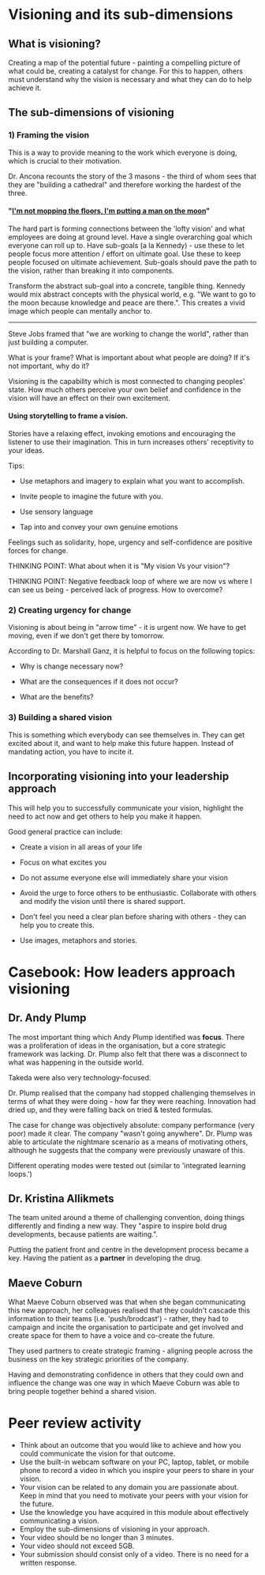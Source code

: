 # Visioning and its sub-dimensions

## What is visioning?

Creating a map of the potential future - painting a compelling picture of what could be, creating a catalyst for change. For this to happen, others must understand why the vision is necessary and what they can do to help achieve it.

## The sub-dimensions of visioning

### 1) Framing the vision

This is a way to provide meaning to the work which everyone is doing, which is crucial to their motivation.

Dr. Ancona recounts the story of the 3 masons - the third of whom sees that they are "building a cathedral" and therefore working the hardest of the three.

#### "[I'm not mopping the floors, I'm putting a man on the moon](https://knowledge.wharton.upenn.edu/article/what-leaders-can-learn-from-nasa/)"
	
The hard part is forming connections between the 'lofty vision' and what employees are doing at ground level.
Have a single overarching goal which everyone can roll up to.
Have sub-goals (a la Kennedy) - use these to let people focus more attention / effort on ultimate goal. Use these to keep people focused on ultimate achievement. Sub-goals should pave the path to the vision, rather than breaking it into components.

Transform the abstract sub-goal into a concrete, tangible thing. Kennedy would mix abstract concepts with the physical world, e.g. "We want to go to the moon because knowledge and peace are there.". This creates a vivid image which people can mentally anchor to.

---

Steve Jobs framed that "we are working to change the world", rather than just building a computer.

What is your frame? What is important about what people are doing? If it's not important, why do it?

Visioning is the capability which is most connected to changing peoples' state. How much others perceive your own belief and confidence in the vision will have an effect on their own excitement.

#### Using storytelling to frame a vision.

Stories have a relaxing effect, invoking emotions and encouraging the listener to use their imagination. This in turn increases others' receptivity to your ideas.

Tips:

- Use metaphors and imagery to explain what you want to accomplish.

- Invite people to imagine the future with you.

- Use sensory language

- Tap into and convey your own genuine emotions

Feelings such as solidarity, hope, urgency and self-confidence are positive forces for change.

THINKING POINT: What about when it is "My vision Vs your vision"?

THINKING POINT: Negative feedback loop of where we are now vs where I can see us being - perceived lack of progress. How to overcome?

### 2) Creating urgency for change

Visioning is about being in "arrow time" - it is urgent now. We have to get moving, even if we don't get there by tomorrow.

According to Dr. Marshall Ganz, it is helpful to focus on the following topics:

- Why is change necessary now? 

- What are the consequences if it does not occur?

- What are the benefits?

### 3) Building a shared vision

This is something which everybody can see themselves in. They can get excited about it, and want to help make this future happen. Instead of mandating action, you have to incite it.


## Incorporating visioning into your leadership approach

This will help you to successfully communicate your vision, highlight the need to act now and get others to help you make it happen.

Good general practice can include:

- Create a vision in all areas of your life

- Focus on what excites you

- Do not assume everyone else will immediately share your vision

- Avoid the urge to force others to be enthusiastic. Collaborate with others and modify the vision until there is shared support.

- Don't feel you need a clear plan before sharing with others - they can help you to create this.

- Use images, metaphors and stories.

# Casebook: How leaders approach visioning

## Dr. Andy Plump

The most important thing which Andy Plump identified was **focus**. There was a proliferation of ideas in the organisation, but a core strategic framework was lacking. Dr. Plump also felt that there was a disconnect to what was happening in the outside world.

Takeda were also very technology-focused.

Dr. Plump realised that the company had stopped challenging themselves in terms of what they were doing - how far they were reaching. Innovation had dried up, and they were falling back on tried & tested formulas.

The case for change was objectively absolute: company performance (very poor) made it clear. The company "wasn't going anywhere". Dr. Plump was able to articulate the nightmare scenario as a means of motivating others, although he suggests that the company were previously unaware of this.

Different operating modes were tested out (similar to 'integrated learning loops.')

## Dr. Kristina Allikmets

The team united around a theme of challenging convention, doing things differently and finding a new way. They "aspire to inspire bold drug developments, because patients are waiting.".

Putting the patient front and centre in the development process became a key. Having the patient as a **partner** in developing the drug.

## Maeve Coburn

What Maeve Coburn observed was that when she began communicating this new approach, her colleagues realised that they couldn't cascade this information to their teams (i.e. 'push/brodcast') - rather, they had to campaign and incite the organisation to participate and get involved and create space for them to have a voice and co-create the future.

They used partners to create strategic framing - aligning people across the business on the key strategic priorities of the company.

Having and demonstrating confidence in others that they could own and influence the change was one way in which Maeve Coburn was able to bring people together behind a shared vision.

# Peer review activity

- Think about an outcome that you would like to achieve and how you could communicate the vision for that outcome. 
- Use the built-in webcam software on your PC, laptop, tablet, or mobile phone to record a video in which you inspire your peers to share in your vision. 
- Your vision can be related to any domain you are passionate about. Keep in mind that you need to motivate your peers with your vision for the future.
- Use the knowledge you have acquired in this module about effectively communicating a vision.
- Employ the sub-dimensions of visioning in your approach.
- Your video should be no longer than 3 minutes.
- Your video should not exceed 5GB.
- Your submission should consist only of a video. There is no need for a written response.